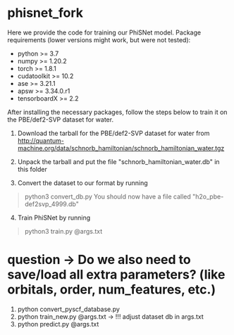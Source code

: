 # phisnet_fork

Here we provide the code for training our PhiSNet model.
Package requirements (lower versions might work, but were not tested):
- python >= 3.7
- numpy >= 1.20.2
- torch >= 1.8.1
- cudatoolkit >= 10.2
- ase >= 3.21.1 
- apsw >= 3.34.0.r1
- tensorboardX >= 2.2

After installing the necessary packages, follow the steps below to train it on the PBE/def2-SVP dataset for water.

1) Download the tarball for the PBE/def2-SVP dataset for water from 
http://quantum-machine.org/data/schnorb_hamiltonian/schnorb_hamiltonian_water.tgz 

2) Unpack the tarball and put the file "schnorb_hamiltonian_water.db" in this folder

3) Convert the dataset to our format by running
> python3 convert_db.py
You should now have a file called "h2o_pbe-def2svp_4999.db"

4) Train PhiSNet by running
> python3 train.py @args.txt



# question -> Do we also need to save/load all extra parameters? (like orbitals, order, num_features, etc.)

1) python convert_pyscf_database.py
2) python train_new.py @args.txt     -> !!! adjust dataset db in args.txt
3) python predict.py @args.txt